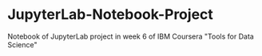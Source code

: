 # JupyterLab-Notebook-Project
Notebook of JupyterLab project in week 6 of IBM Coursera "Tools for Data Science"
